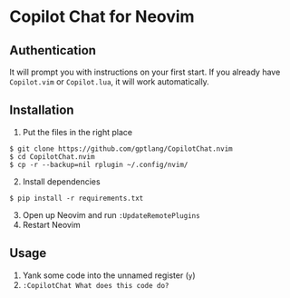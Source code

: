 # Copilot Chat for Neovim

## Authentication

It will prompt you with instructions on your first start. If you already have `Copilot.vim` or `Copilot.lua`, it will work automatically.

## Installation

1. Put the files in the right place
```
$ git clone https://github.com/gptlang/CopilotChat.nvim
$ cd CopilotChat.nvim
$ cp -r --backup=nil rplugin ~/.config/nvim/
```
2. Install dependencies
```
$ pip install -r requirements.txt
```
3. Open up Neovim and run `:UpdateRemotePlugins`
4. Restart Neovim

## Usage

1. Yank some code into the unnamed register (`y`)
2. `:CopilotChat What does this code do?`
